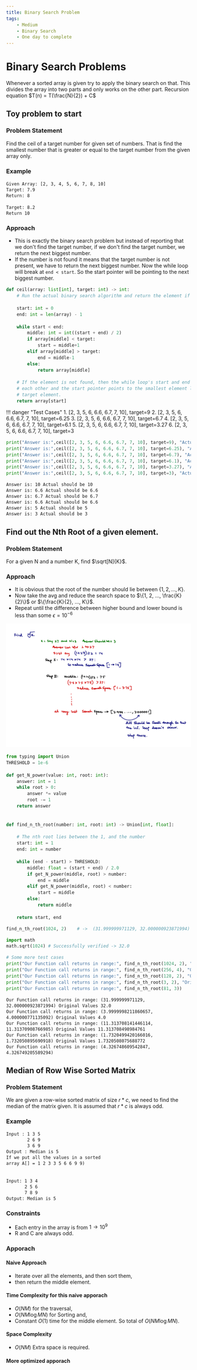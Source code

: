 ```yaml
---
title: Binary Search Problem
tags:
    - Medium
    - Binary Search
    - One day to complete
---
```


# Binary Search Problems

Whenever a sorted array is given try to apply the binary search on that. This divides the array into two parts and only works on the other part. Recursion equation $T(n) = T(\frac{N}{2}) + C$

## Toy problem to start
### Problem Statement
Find the ceil of a target number for given set of numbers. That is find the smallest number that is greater or equal to the target number from the given array only.

### Example
```
Given Array: [2, 3, 4, 5, 6, 7, 8, 10]
Target: 7.9
Return: 8

Target: 8.2
Return 10
```

### Approach
- This is exactly the binary search problem but instead of reporting that we don't find the target number, if we don't find the target number, we return the next biggest number.
- If the number is not found it means that the target number is not present, we have to return the next biggest number. Now the while loop will break at `end < start`. So the start pointer will be pointing to the next biggest number.


```python
def ceil(array: list[int], target: int) -> int:
    # Run the actual binary search algorithm and return the element if found

    start: int = 0
    end: int = len(array) - 1

    while start < end:
        middle: int = int((start + end) / 2)
        if array[middle] < target:
            start = middle+1
        elif array[middle] > target:
            end = middle-1
        else:
            return array[middle]

    # If the element is not found, then the while loop's start and end pointer crosses
    # each other and the start pointer points to the smallest element larger than the
    # target element.
    return array[start]

```

!!! danger "Test Cases"
    1. [2, 3, 5, 6, 6.6, 6.7, 7, 10], target=9
    2. [2, 3, 5, 6, 6.6, 6.7, 7, 10], target=6.25
    3. [2, 3, 5, 6, 6.6, 6.7, 7, 10], target=6.7
    4. [2, 3, 5, 6, 6.6, 6.7, 7, 10], target=6.1
    5. [2, 3, 5, 6, 6.6, 6.7, 7, 10], target=3.27
    6. [2, 3, 5, 6, 6.6, 6.7, 7, 10], target=3


```python
print("Answer is:",ceil([2, 3, 5, 6, 6.6, 6.7, 7, 10], target=9), "Actual should be 10")
print("Answer is:",ceil([2, 3, 5, 6, 6.6, 6.7, 7, 10], target=6.25), "Actual should be 6.6")
print("Answer is:",ceil([2, 3, 5, 6, 6.6, 6.7, 7, 10], target=6.7), "Actual should be 6.7")
print("Answer is:",ceil([2, 3, 5, 6, 6.6, 6.7, 7, 10], target=6.1), "Actual should be 6.6")
print("Answer is:",ceil([2, 3, 5, 6, 6.6, 6.7, 7, 10], target=3.27), "Actual should be 5")
print("Answer is:",ceil([2, 3, 5, 6, 6.6, 6.7, 7, 10], target=3), "Actual should be 3")
```
```
Answer is: 10 Actual should be 10
Answer is: 6.6 Actual should be 6.6
Answer is: 6.7 Actual should be 6.7
Answer is: 6.6 Actual should be 6.6
Answer is: 5 Actual should be 5
Answer is: 3 Actual should be 3
```

## Find out the Nth Root of a given element.
### Problem Statement
For a given N and a number K, find $\sqrt[N]{K}$.
### Approach
- It is obvious that the root of the number should lie between $\{1, 2, ..., K\}$.
- Now take the avg and reduce the search space to $\{1, 2, ..., \frac{K}{2}\}$ or $\{\frac{K}{2}, ..., K\}$.
- Repeat until the difference between higher bound and lower bound is less than some $\epsilon = 10^{-6}$


![../images/find NrootK.jpeg](./images/findNrootK.jpeg)


```python
from typing import Union
THRESHOLD = 1e-6

def get_N_power(value: int, root: int):
    answer: int = 1
    while root > 0:
        answer *= value
        root -= 1
    return answer


def find_n_th_root(number: int, root: int) -> Union[int, float]:
    
    # The nth root lies between the 1, and the number
    start: int = 1
    end: int = number
    
    while (end - start) > THRESHOLD:
        middle: float = (start + end) / 2.0
        if get_N_power(middle, root) > number:
            end = middle
        elif get_N_power(middle, root) < number:
            start = middle
        else:
            return middle

    return start, end
```

```python
find_n_th_root(1024, 2)    # ->  (31.999999971129, 32.000000923871994)
```

```python
import math
math.sqrt(1024) # Successfully verified -> 32.0
```

```python
# Some more test cases
print("Our Function call returns in range:", find_n_th_root(1024, 2), "Original Values", math.sqrt(1024))
print("Our Function call returns in range:", find_n_th_root(256, 4), "Original Values", math.sqrt(math.sqrt(256)))
print("Our Function call returns in range:", find_n_th_root(128, 2), "Original Values", math.sqrt(128))
print("Our Function call returns in range:", find_n_th_root(3, 2), "Original Values", math.sqrt(3))
print("Our Function call returns in range:", find_n_th_root(81, 3))
```
```
Our Function call returns in range: (31.999999971129, 32.000000923871994) Original Values 32.0
Our Function call returns in range: (3.9999998211860657, 4.000000771135092) Original Values 4.0
Our Function call returns in range: (11.313708141446114, 11.31370908766985) Original Values 11.313708498984761
Our Function call returns in range: (1.7320499420166016, 1.732050895690918) Original Values 1.7320508075688772
Our Function call returns in range: (4.326748609542847, 4.326749205589294)
```

## Median of Row Wise Sorted Matrix
### Problem Statement
We are given a row-wise sorted matrix of size $r*c$, we need to find the median of the matrix given. It is assumed that $r*c$ is always odd.
### Example
```
Input : 1 3 5
        2 6 9
        3 6 9
Output : Median is 5
If we put all the values in a sorted 
array A[] = 1 2 3 3 5 6 6 9 9)


Input: 1 3 4
       2 5 6
       7 8 9
Output: Median is 5
```

### Constraints
- Each entry in the array is from $1 \to 10^9$
- R and C are always odd.

### Apporach
#### Naive Approach
- Iterate over all the elements, and then sort them,
- then return the middle element.
#### Time Complexity for this naive apporach
- $O(NM)$ for the traversal,
- $O(NM \log MN)$ for Sorting and,
- Constant $O(1)$ time for the middle element. So total of $O(NM \log MN)$.
#### Space Complexity
- $O(NM)$ Extra space is required.

#### More optimized apporach



```python

```

